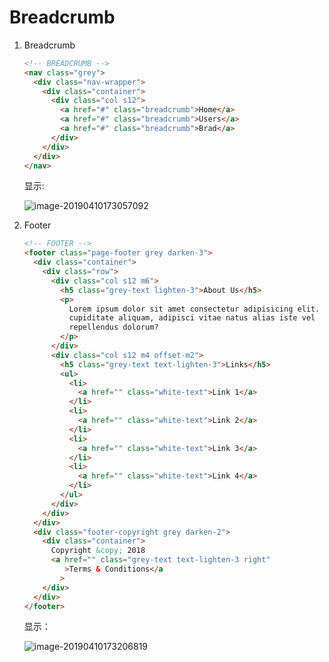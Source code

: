 # Breadcrumb

1. Breadcrumb

   ```html
   <!-- BREADCRUMB -->
   <nav class="grey">
     <div class="nav-wrapper">
       <div class="container">
         <div class="col s12">
           <a href="#" class="breadcrumb">Home</a>
           <a href="#" class="breadcrumb">Users</a>
           <a href="#" class="breadcrumb">Brad</a>
         </div>
       </div>
     </div>
   </nav>
   ```

   显示:

   ![image-20190410173057092](/Users/chenxi/Library/Application%20Support/typora-user-images/image-20190410173057092.png)



2. Footer

   ```html
   <!-- FOOTER -->
   <footer class="page-footer grey darken-3">
     <div class="container">
       <div class="row">
         <div class="col s12 m6">
           <h5 class="grey-text lighten-3">About Us</h5>
           <p>
             Lorem ipsum dolor sit amet consectetur adipisicing elit. Beatae a
             cupiditate aliquam, adipisci vitae natus alias iste vel
             repellendus dolorum?
           </p>
         </div>
         <div class="col s12 m4 offset-m2">
           <h5 class="grey-text text-lighten-3">Links</h5>
           <ul>
             <li>
               <a href="" class="white-text">Link 1</a>
             </li>
             <li>
               <a href="" class="white-text">Link 2</a>
             </li>
             <li>
               <a href="" class="white-text">Link 3</a>
             </li>
             <li>
               <a href="" class="white-text">Link 4</a>
             </li>
           </ul>
         </div>
       </div>
     </div>
     <div class="footer-copyright grey darken-2">
       <div class="container">
         Copyright &copy; 2018
         <a href="" class="grey-text text-lighten-3 right"
            >Terms & Conditions</a
           >
       </div>
     </div>
   </footer>
   ```

   显示：

   ![image-20190410173206819](/Users/chenxi/Library/Application%20Support/typora-user-images/image-20190410173206819.png)

